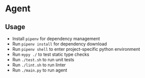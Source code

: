 # Agent
  
## Usage
- Install `pipenv` for dependency management  
- Run `pipenv install` for dependency download  
- Run `pipenv shell` to enter project-specific python environment  
- Run `mypy ./` to test static type checks  
- Run `./test.sh` to run unit tests  
- Run `./lint.sh` to run linter
- Run `./main.py` to run agent